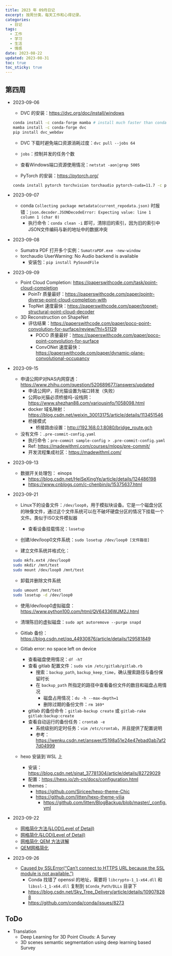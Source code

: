 ```yaml
---
title: 2023 年 09月日记
excerpt: 按周分类，每天工作和心得记录。
categories:
  - 日记
tags:
  - 工作
  - 学习
  - 生活
  - 情感
date: 2023-08-22
updated: 2023-08-31
toc: true
toc_sticky: true
---
```


## 第四周

- 2023-09-06

    - DVC 的安装：https://dvc.org/doc/install/windows

    ```bash
    conda install -c conda-forge mamba # install much faster than conda
    mamba install -c conda-forge dvc
    pip install dvc_webdav
    ```

    - DVC 下载时避免端口资源消耗过度：`dvc pull --jobs 64`

    - `jobs`：控制并发的任务个数
    - 查看Windows端口资源使用情况：`netstat -aon|grep 5005`

    - PyTorch 的安装：https://pytorch.org/

    ```bash
    conda install pytorch torchvision torchaudio pytorch-cuda=11.7 -c pytorch -c nvidia
    ```

- 2023-09-07

    - conda `Collecting package metadata(current_repodata.json)` 时报错：`json.decoder.JSONDecodeError: Expecting value: line 1 column 1 (char 0)`
        - 执行命令：`conda clean -i` 即可，清除旧的索引，因为旧的索引中JSON文件编码与新的地址中的数据冲突

- 2023-09-08

    - Sumatra PDF 打开多个实例：`SumatraPDF.exe -new-window`
    - torchaudio UserWarning: No Audio backend is available
        - 安装包：`pip install PySoundFile`

- 2023-09-09

    - Point Cloud Completion: https://paperswithcode.com/task/point-cloud-completion
        - PoinTr 质量最好：https://paperswithcode.com/paper/pointr-diverse-point-cloud-completion-with
        - TopNet 速度最快：https://paperswithcode.com/paper/topnet-structural-point-cloud-decoder
    - 3D Reconstruction on ShapeNet
        - 评估结果：https://paperswithcode.com/paper/poco-point-convolution-for-surface/review/?hl=51129
            - POCO 质量最好：https://paperswithcode.com/paper/poco-point-convolution-for-surface
            - ConvONet 速度最快：https://paperswithcode.com/paper/dynamic-plane-convolutional-occupancy

- 2023-09-15

    - 申请公网IP对NAS内网穿透：https://www.zhihu.com/question/520689677/answers/updated
        - 申请公网IP，将光猫设置为端口转发（失败）
        - 公网ip光猫必须桥接吗-设栈网：https://www.shezhan88.com/variousinfo/1058098.html
        - docker 域名映射：https://blog.csdn.net/weixin_30013175/article/details/113451546
        - 桥接模式
            - 桥接路由设置：http://192.168.0.1:8080/bridge_route.gch
    - 没有文件：`.pre-commit-config.yaml`
        - 执行命令：`pre-commit sample-config > .pre-commit-config.yaml`
        - Ref: https://madewithml.com/courses/mlops/pre-commit/
        - 开发流程集成社区：https://madewithml.com/

- 2023-09-13

    - 数据开关处理包： einops
        - https://blog.csdn.net/HeiSeXingYe/article/details/124486198
        - https://www.cnblogs.com/c-chenbin/p/15375637.html

- 2023-09-21

    - Linux下的设备文件：`/dev/loop0`，用于模拟块设备。它是一个磁盘分区的映像文件，通过这个文件系统可以在不破坏硬盘分区的情况下挂载一个文件。类似于ISO文件模拟器
        - 查看设备挂载情况：`losetup`

    - 创建/dev/loop0文件系统：`sudo losetup /dev/loop0 [文件路径]`

    - 建立文件系统并格式化：

    ```bash
    sudo mkfs.ext4 /dev/loop0
    sudo mkdir /mnt/test
    sudo mount /dev/loop0 /mnt/test
    ```

    - 卸载并删除文件系统

    ```bash
    sudo umount /mnt/test
    sudo losetup -d /dev/loop0
    ```

    - 使用/dev/loop0虚拟磁盘：https://www.python100.com/html/QV64336WJM2J.html

    - 清理陈旧的虚拟磁盘：`sudo apt autoremove --purge snapd`
    - Gitlab 备份：https://blog.csdn.net/qq_44930876/article/details/129581849
    - Gitlab error: no space left on device
        - 查看磁盘使用情况：`df -hT`
        - 查看 gitlab 配置文件：`sudo vim /etc/gitlab/gitlab.rb`
            - 搜索：`backup_path`, `backup_keep_time`，确认搜索路径与备份保留时长
            - 在 `backup_path` 所指定的路径中查看备份文件的数目和磁盘占用情况
                - 磁盘占用情况：`du -h --max-depth=1`
                - 删除过期的备份文件：`rm 169*`
        - gitlab 的备份命令：`gitlab-backup create` 或 `gitlab-rake gitlab:backup:create`
        - 查看自动运行的备份任务：`crontab -e`
            - 系统级别的定时任务：`vim /etc/crontab`，并且提供了配置说明
            - 参考：https://wenku.csdn.net/answer/f5198a51e24e47ebad0ab7af27d04999
    - hexo 安装到 WSL 上
        - 安装：https://blog.csdn.net/sinat_37781304/article/details/82729029
        - 配置：https://hexo.io/zh-cn/docs/configuration.html
        - themes：
            - https://github.com/Siricee/hexo-theme-Chic
            - https://github.com/litten/hexo-theme-yilia
                - https://github.com/litten/BlogBackup/blob/master/_config.yml

- 2023-09-22

    - [网格简化方法与LOD(Level of Detail)](https://zhuanlan.zhihu.com/p/444798331)
    - [网格简化与LOD(Level of Detail)](https://zhuanlan.zhihu.com/p/32700416)
    - [网格简化 QEM 方法详解](https://zhuanlan.zhihu.com/p/411865616)
    - [QEM网格简化](https://www.jianshu.com/p/2bf615c38165)

- 2023-09-26

    - [Caused by SSLError(“Can’t connect to HTTPS URL because the SSL module is not available.”)](https://blog.csdn.net/Sky_Tree_Delivery/article/details/109078288)
        - Conda 找错了 openssl 的地址，需要将 `libcrypto-1_1-x64.dll` 和 `libssl-1_1-x64.dll` 复制到 `$Conda_Path/DLLs` 目录下
        - https://blog.csdn.net/Sky_Tree_Delivery/article/details/109078288
        - https://github.com/conda/conda/issues/8273

## ToDo

- Translation
    - Deep Learning for 3D Point Clouds: A Survey
    - 3D scenes semantic segmentation using deep learning based Survey
